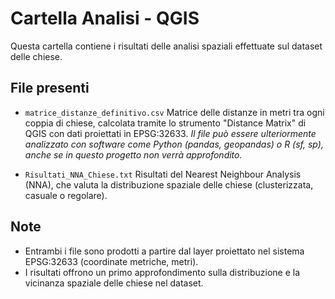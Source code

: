 # Cartella Analisi - QGIS

Questa cartella contiene i risultati delle analisi spaziali effettuate sul dataset delle chiese.

## File presenti

- `matrice_distanze_definitivo.csv`
  Matrice delle distanze in metri tra ogni coppia di chiese, calcolata tramite lo strumento "Distance Matrix" di QGIS con dati proiettati in EPSG:32633. 
  _Il file può essere ulteriormente analizzato con software come Python (pandas, geopandas) o R (sf, sp), anche se in questo progetto non verrà approfondito._

- `Risultati_NNA_Chiese.txt`
  Risultati del Nearest Neighbour Analysis (NNA), che valuta la distribuzione spaziale delle chiese (clusterizzata, casuale o regolare). 

## Note

- Entrambi i file sono prodotti a partire dal layer proiettato nel sistema EPSG:32633 (coordinate metriche, metri). 
- I risultati offrono un primo approfondimento sulla distribuzione e la vicinanza spaziale delle chiese nel dataset.
